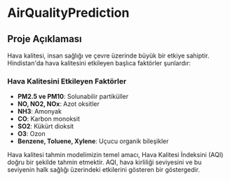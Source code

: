 # AirQualityPrediction

## Proje Açıklaması

Hava kalitesi, insan sağlığı ve çevre üzerinde büyük bir etkiye sahiptir. Hindistan'da hava kalitesini etkileyen başlıca faktörler şunlardır:

### Hava Kalitesini Etkileyen Faktörler

* **PM2.5 ve PM10**: Solunabilir partiküller
* **NO, NO2, NOx**: Azot oksitler
* **NH3**: Amonyak
* **CO**: Karbon monoksit
* **SO2**: Kükürt dioksit
* **O3**: Ozon
* **Benzene, Toluene, Xylene**: Uçucu organik bileşikler


 Hava kalitesi tahmin modelimizin temel amacı, Hava Kalitesi İndeksini (AQI) doğru bir şekilde tahmin etmektir. AQI, hava kirliliği seviyesini ve bu seviyenin halk sağlığı üzerindeki etkilerini gösteren bir göstergedir. 



